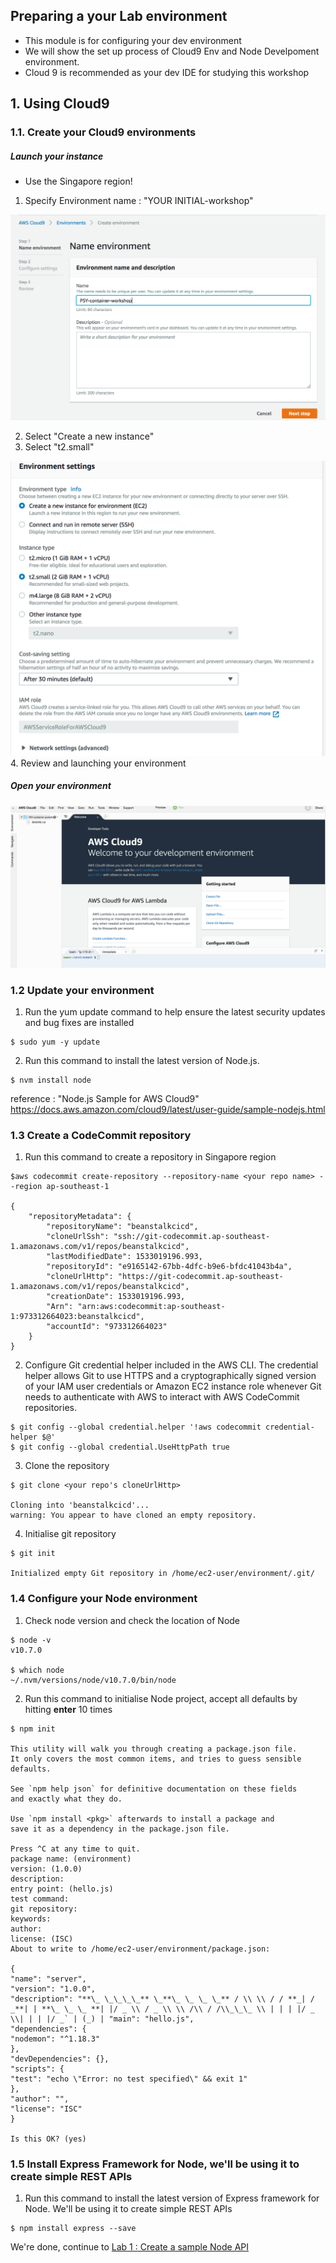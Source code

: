 ## Preparing a your Lab environment

- This module is for configuring your dev environment
- We will show the set up process of Cloud9 Env and Node Develpoment environment.
- Cloud 9 is recommended as your dev IDE for studying this workshop

## 1. Using Cloud9

### 1.1. Create your Cloud9 environments

##### Launch your instance

- Use the Singapore region!

1.  Specify Environment name : "YOUR INITIAL-workshop"

![ec2 instance](./imgs/00/01.png)

2.  Select "Create a new instance"
3.  Select "t2.small"

![ec2 instance](./imgs/00/02.png) 4. Review and launching your environment

##### Open your environment

![ec2 instance](./imgs/00/03.png)

### 1.2 Update your environment

1.  Run the yum update command to help ensure the latest security updates and bug fixes are installed

```
$ sudo yum -y update
```

2.  Run this command to install the latest version of Node.js.

```
$ nvm install node
```

reference : "Node.js Sample for AWS Cloud9" https://docs.aws.amazon.com/cloud9/latest/user-guide/sample-nodejs.html

### 1.3 Create a CodeCommit repository

1.  Run this command to create a repository in Singapore region

```
$aws codecommit create-repository --repository-name <your repo name> --region ap-southeast-1

{
    "repositoryMetadata": {
        "repositoryName": "beanstalkcicd",
        "cloneUrlSsh": "ssh://git-codecommit.ap-southeast-1.amazonaws.com/v1/repos/beanstalkcicd",
        "lastModifiedDate": 1533019196.993,
        "repositoryId": "e9165142-67bb-4dfc-b9e6-bfdc41043b4a",
        "cloneUrlHttp": "https://git-codecommit.ap-southeast-1.amazonaws.com/v1/repos/beanstalkcicd",
        "creationDate": 1533019196.993,
        "Arn": "arn:aws:codecommit:ap-southeast-1:973312664023:beanstalkcicd",
        "accountId": "973312664023"
    }
}
```

2.  Configure Git credential helper included in the AWS CLI. The credential helper allows Git to use HTTPS and a cryptographically signed version of your IAM user credentials or Amazon EC2 instance role whenever Git needs to authenticate with AWS to interact with AWS CodeCommit repositories.

```
$ git config --global credential.helper '!aws codecommit credential-helper $@'
$ git config --global credential.UseHttpPath true
```

3.  Clone the repository

```
$ git clone <your repo's cloneUrlHttp>

Cloning into 'beanstalkcicd'...
warning: You appear to have cloned an empty repository.
```

4.  Initialise git repository

```
$ git init

Initialized empty Git repository in /home/ec2-user/environment/.git/
```

### 1.4 Configure your Node environment

1.  Check node version and check the location of Node

```
$ node -v
v10.7.0

$ which node
~/.nvm/versions/node/v10.7.0/bin/node
```

2.  Run this command to initialise Node project, accept all defaults by hitting **enter** 10 times

```
$ npm init

This utility will walk you through creating a package.json file.
It only covers the most common items, and tries to guess sensible defaults.

See `npm help json` for definitive documentation on these fields
and exactly what they do.

Use `npm install <pkg>` afterwards to install a package and
save it as a dependency in the package.json file.

Press ^C at any time to quit.
package name: (environment)
version: (1.0.0)
description:
entry point: (hello.js)
test command:
git repository:
keywords:
author:
license: (ISC)
About to write to /home/ec2-user/environment/package.json:

{
"name": "server",
"version": "1.0.0",
"description": "**\_ \_\_\_\_** \_**\_ \_ \_ \_** / \\ \\ / / **_| / _**| | **\_ \_ \_ **| |/ _ \\ / _ \\ \\ /\\ / /\\_\_\_ \\ | | | |/ _ \\| | | |/ _` | (_) | "main": "hello.js",
"dependencies": {
"nodemon": "^1.18.3"
},
"devDependencies": {},
"scripts": {
"test": "echo \"Error: no test specified\" && exit 1"
},
"author": "",
"license": "ISC"
}

Is this OK? (yes)
```

### 1.5 Install Express Framework for Node, we'll be using it to create simple REST APIs

1.  Run this command to install the latest version of Express framework for Node. We'll be using it to create simple REST APIs

```
$ npm install express --save
```

We're done, continue to [Lab 1 : Create a sample Node API](./doc-module-01.md)
